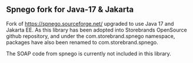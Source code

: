 ## Spnego fork for Java-17 & Jakarta

Fork of https://spnego.sourceforge.net/ upgraded to use Java 17 and Jakarta EE. As this library has been adopted
into Storebrands OpenSource github repository, and under the com.storebrand.spnego namespace, packages have also
been renamed to com.storebrand.spnego.

The SOAP code from spnego is currently not included in this library.
